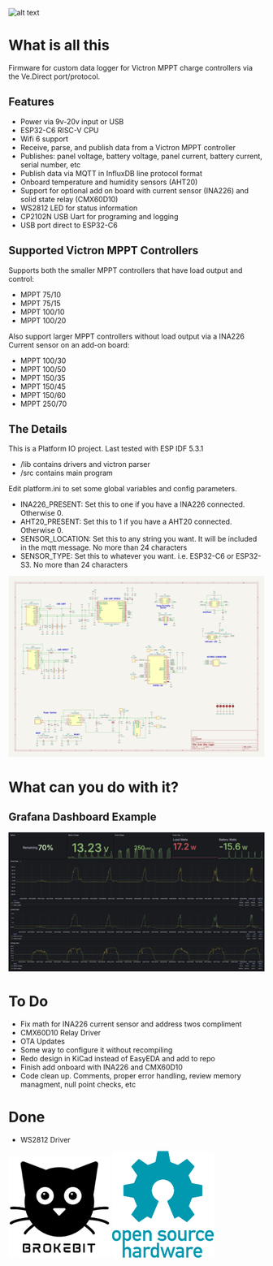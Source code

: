 ![alt text](https://github.com/brokebit/SolarDataLoggerV2-ESP-IDF/blob/main/assets/BoardScreenshot.png?raw=true)

# What is all this

Firmware for custom data logger for Victron MPPT charge controllers via the Ve.Direct port/protocol.

## Features
- Power via 9v-20v input or USB
- ESP32-C6 RISC-V CPU
- Wifi 6 support
- Receive, parse, and publish data from a Victron MPPT controller
- Publishes: panel voltage, battery voltage, panel current, battery current, serial number, etc
- Publish data via MQTT in InfluxDB line protocol format
- Onboard temperature and humidity sensors (AHT20)
- Support for optional add on board with current sensor (INA226) and solid state relay (CMX60D10)
- WS2812 LED for status information
- CP2102N USB Uart for programing and logging
- USB port direct to ESP32-C6


## Supported Victron MPPT Controllers

Supports both the smaller MPPT controllers that have load output and control:

- MPPT 75/10
- MPPT 75/15
- MPPT 100/10
- MPPT 100/20

Also support larger MPPT controllers without load output via a INA226 Current sensor on an add-on board:

- MPPT 100/30
- MPPT 100/50
- MPPT 150/35
- MPPT 150/45
- MPPT 150/60
- MPPT 250/70

## The Details
This is a Platform IO project. Last tested with ESP IDF 5.3.1

- /lib contains drivers and victron parser
- /src contains main program

Edit platform.ini to set some global variables and config parameters. 
- INA226_PRESENT: Set this to one if you have a INA226 connected. Otherwise 0. 
- AHT20_PRESENT: Set this to 1 if you have a AHT20 connected. Otherwise 0.
- SENSOR_LOCATION: Set this to any string you want. It will be included in the mqtt message. No more than 24 characters
- SENSOR_TYPE: Set this to whatever you want. i.e. ESP32-C6 or ESP32-S3. No more than 24 characters
           
![alt text](https://github.com/brokebit/SolarDataLogger/blob/main/hardware/Schematic-v1.1.svg?raw=true)
# What can you do with it? 

## Grafana Dashboard Example
![alt text](https://github.com/brokebit/SolarDataLogger/blob/main/assets/GrafanaScreenshot.png?raw=true)

# To Do
- Fix math for INA226 current sensor and address twos compliment
- CMX60D10 Relay Driver
- OTA Updates
- Some way to configure it without recompiling 
- Redo design in KiCad instead of EasyEDA and add to repo
- Finish add onboard with INA226 and CMX60D10
- Code clean up. Comments, proper error handling, review memory managment, null point checks, etc

# Done
- WS2812 Driver

<p float="left">
  <img src="https://github.com/brokebit/SolarDataLogger/blob/main/assets/Brokebit-Cat-Logo.png?raw=true" width="200" />
  <img src="https://github.com/brokebit/SolarDataLogger/blob/main/assets/oshw-logo-800-px.png?raw=true" width="200" />
</p>
